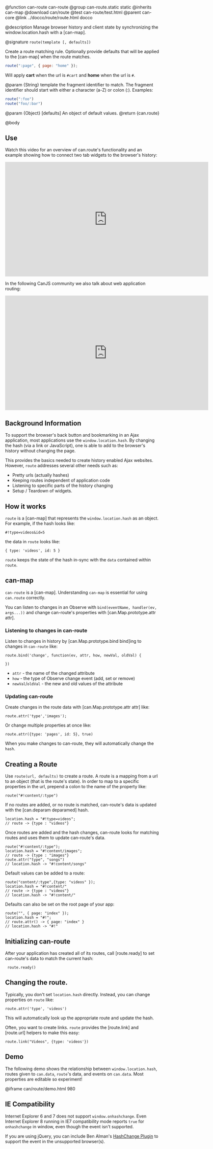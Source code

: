 @function can-route can-route
@group can-route.static static
@inherits can-map
@download can/route
@test can-route/test.html
@parent can-core
@link ../docco/route/route.html docco

@description Manage browser history and
client state by synchronizing the window.location.hash with
a [can-map].

@signature `route(template [, defaults])`

Create a route matching rule. Optionally provide defaults that will be applied to the [can-map] when the route matches.

```js
route(":page", { page: "home" });
```

Will apply **cart** when the url is `#cart` and **home** when the url is `#`.

@param {String} template the fragment identifier to match.  The fragment identifier
should start with either a character (a-Z) or colon (:).  Examples:

```js
route(":foo")
route("foo/:bar")
```

@param {Object} [defaults] An object of default values.
@return {can.route}

@body

## Use

Watch this video for an overview of can.route's functionality and an example showing how to connect two tab widgets to the browser's history:

<iframe width="662" height="372" src="https://www.youtube.com/embed/ef0LKDiaPZ0" frameborder="0" allowfullscreen></iframe>

In the following CanJS community we also talk about web application routing:

<iframe width="662" height="372" src="https://www.youtube.com/embed/0Hhuv5Qru9k" frameborder="0" allowfullscreen></iframe>

## Background Information

To support the browser's back button and bookmarking
in an Ajax application, most applications use
the <code>window.location.hash</code>.  By
changing the hash (via a link or JavaScript), 
one is able to add to the browser's history 
without changing the page.

This provides the basics needed to
create history enabled Ajax websites.  However,
`route` addresses several other needs such as:

  - Pretty urls (actually hashes)
  - Keeping routes independent of application code
  - Listening to specific parts of the history changing
  - Setup / Teardown of widgets.

## How it works

<code>route</code> is a [can-map] that represents the
<code>window.location.hash</code> as an 
object.  For example, if the hash looks like:

    #!type=videos&id=5
    
the data in <code>route</code> looks like:

    { type: 'videos', id: 5 }


`route` keeps the state of the hash in-sync with the `data` contained within 
`route`.

## can-map

`can-route` is a [can-map]. Understanding
`can-map` is essential for using `can.route` correctly.

You can listen to changes in an Observe with `bind(eventName, handler(ev, args...))` and
change can-route's properties with 
[can.Map.prototype.attr attr].

### Listening to changes in can-route

Listen to changes in history 
by [can.Map.prototype.bind bind]ing to
changes in <code>can-route</code> like:

    route.bind('change', function(ev, attr, how, newVal, oldVal) {
    
    })

 - `attr` - the name of the changed attribute
 - `how` - the type of Observe change event (add, set or remove)
 - `newVal`/`oldVal` - the new and old values of the attribute

### Updating can-route

Create changes in the route data with [can.Map.prototype.attr attr] like:

    route.attr('type','images');

Or change multiple properties at once like:

    route.attr({type: 'pages', id: 5}, true)

When you make changes to can-route, they will automatically
change the <code>hash</code>.

## Creating a Route

Use <code>route(url, defaults)</code> to create a 
route. A route is a mapping from a url to 
an object (that is the route's state). 
In order to map to a specific properties in the url,
prepend a colon to the name of the property like:

    route("#!content/:type")


If no routes are added, or no route is matched, 
can-route's data is updated with the [can.deparam deparamed]
hash.

    location.hash = "#!type=videos";
    // route -> {type : "videos"}
    
Once routes are added and the hash changes,
can-route looks for matching routes and uses them
to update can-route's data.

    route("#!content/:type");
    location.hash = "#!content/images";
    // route -> {type : "images"}
    route.attr("type", "songs")
    // location.hash -> "#!content/songs"
    
Default values can be added to a route:

    route("content/:type",{type: "videos" });
    location.hash = "#!content/"
    // route -> {type : "videos"}
    // location.hash -> "#!content/"

Defaults can also be set on the root page of your app:

    route("", { page: "index" });
    location.hash = "#!";
    // route.attr() -> { page: "index" }
    // location.hash -> "#!"

## Initializing can-route

After your application has created all of its routes, call [route.ready]
to set can-route's data to match the current hash:

     route.ready()

## Changing the route.

Typically, you don't set <code>location.hash</code>
directly.  Instead, you can change properties on <code>route</code>
like:

    route.attr('type', 'videos')
    
This will automatically look up the appropriate 
route and update the hash.

Often, you want to create links.  <code>route</code> provides
the [route.link] and [route.url] helpers to make this 
easy:

    route.link("Videos", {type: 'videos'})

## Demo

The following demo shows the relationship between `window.location.hash`,
routes given to `can.data`,
`route`'s data, and events on `can.data`.  Most properties 
are editable so experiment!

@iframe can/route/demo.html 980

## IE Compatibility

Internet Explorer 6 and 7 does not support `window.onhashchange`. 
Even Internet Explorer 8 running in IE7 compatibility mode reports `true` 
for `onhashchange` in window, even though the event isn't supported.

If you are using jQuery, you can include Ben Alman's [HashChange Plugin](http://benalman.com/projects/jquery-hashchange-plugin/)
to support the event in the unsupported browser(s).
